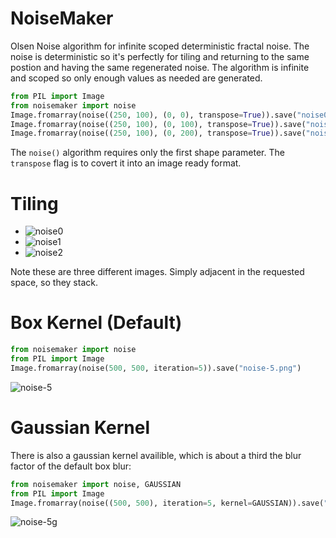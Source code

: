 # NoiseMaker

Olsen Noise algorithm for infinite scoped deterministic fractal noise. The noise is deterministic so it's perfectly for tiling and returning to the same postion and having the same regenerated noise. The algorithm is infinite and scoped so only enough values as needed are generated.

```python
from PIL import Image
from noisemaker import noise
Image.fromarray(noise((250, 100), (0, 0), transpose=True)).save("noise0.png")
Image.fromarray(noise((250, 100), (0, 100), transpose=True)).save("noise1.png")
Image.fromarray(noise((250, 100), (0, 200), transpose=True)).save("noise2.png")
```

The `noise()` algorithm requires only the first shape parameter. The `transpose` flag is to covert it into an image ready format.

# Tiling

* ![noise0](https://user-images.githubusercontent.com/3302478/101229669-34737000-3656-11eb-9820-2e18fae18918.png)
* ![noise1](https://user-images.githubusercontent.com/3302478/101229676-4523e600-3656-11eb-8ce1-74062438f93b.png)
* ![noise2](https://user-images.githubusercontent.com/3302478/101229681-48b76d00-3656-11eb-8641-8cb1cdd680ee.png)

Note these are three different images. Simply adjacent in the requested space, so they stack.

# Box Kernel (Default)

```python
from noisemaker import noise
from PIL import Image
Image.fromarray(noise(500, 500, iteration=5)).save("noise-5.png")
```

![noise-5](https://user-images.githubusercontent.com/3302478/101246313-5c4eec00-36c7-11eb-9d4f-49e4d080ddca.png)


# Gaussian Kernel

There is also a gaussian kernel availible, which is about a third the blur factor of the default box blur:

```python
from noisemaker import noise, GAUSSIAN
from PIL import Image
Image.fromarray(noise((500, 500), iteration=5, kernel=GAUSSIAN)).save("noise-5g.png")
```
![noise-5g](https://user-images.githubusercontent.com/3302478/101246608-47735800-36c9-11eb-8d56-0ac4b4432dbd.png)
